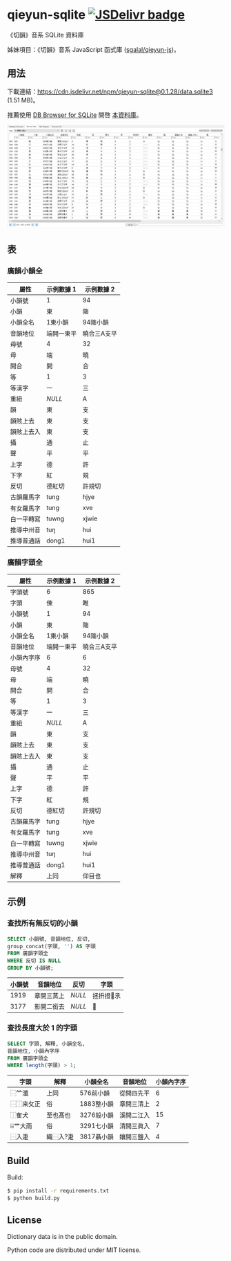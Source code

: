 # qieyun-sqlite [![JSDelivr badge](https://data.jsdelivr.com/v1/package/npm/qieyun-sqlite/badge)](https://www.jsdelivr.com/package/npm/qieyun-sqlite)

《切韻》音系 SQLite 資料庫

姊妹項目：《切韻》音系 JavaScript 函式庫 \([sgalal/qieyun-js](https://github.com/sgalal/qieyun-js)\)。

## 用法

下載連結：<https://cdn.jsdelivr.net/npm/qieyun-sqlite@0.1.28/data.sqlite3> (1.51 MB)。

推薦使用 [DB Browser for SQLite](https://sqlitebrowser.org/) 開啓 [本資料庫](https://sgalal.github.io/qieyun-sqlite/data.sqlite3)。

![Screenshot of DB Browser for SQLite showing the qieyun-sqlite database](screenshot.png)

## 表

### 廣韻小韻全

| 屬性 | 示例數據 1 | 示例數據 2 |
| -- | -- | -- |
| 小韻號 | 1 | 94 |
| 小韻 | 東 | 隓 |
| 小韻全名 | 1東小韻 | 94隓小韻 |
| 音韻地位 | 端開一東平 | 曉合三A支平 |
| 母號 | 4 | 32 |
| 母 | 端 | 曉 |
| 開合 | 開 | 合 |
| 等 | 1 | 3 |
| 等漢字 | 一 | 三 |
| 重紐 | _NULL_ | A |
| 韻 | 東 | 支 |
| 韻賅上去 | 東 | 支 |
| 韻賅上去入 | 東 | 支 |
| 攝 | 通 | 止 |
| 聲 | 平 | 平 |
| 上字 | 德 | 許 |
| 下字 | 紅 | 規 |
| 反切 | 德紅切 | 許規切 |
| 古韻羅馬字 | tung | hjye |
| 有女羅馬字 | tung | xve |
| 白一平轉寫 | tuwng | xjwie |
| 推導中州音 | tuŋ | hui |
| 推導普通話 | dong1 | hui1 |

### 廣韻字頭全

| 屬性 | 示例數據 1 | 示例數據 2 |
| -- | -- | -- |
| 字頭號 | 6 | 865 |
| 字頭 | 倲 | 睢 |
| 小韻號 | 1 | 94 |
| 小韻 | 東 | 隓 |
| 小韻全名 | 1東小韻 | 94隓小韻 |
| 音韻地位 | 端開一東平 | 曉合三A支平 |
| 小韻內字序 | 6 | 6 |
| 母號 | 4 | 32 |
| 母 | 端 | 曉 |
| 開合 | 開 | 合 |
| 等 | 1 | 3 |
| 等漢字 | 一 | 三 |
| 重紐 | _NULL_ | A |
| 韻 | 東 | 支 |
| 韻賅上去 | 東 | 支 |
| 韻賅上去入 | 東 | 支 |
| 攝 | 通 | 止 |
| 聲 | 平 | 平 |
| 上字 | 德 | 許 |
| 下字 | 紅 | 規 |
| 反切 | 德紅切 | 許規切 |
| 古韻羅馬字 | tung | hjye |
| 有女羅馬字 | tung | xve |
| 白一平轉寫 | tuwng | xjwie |
| 推導中州音 | tuŋ | hui |
| 推導普通話 | dong1 | hui1 |
| 解釋 | 上同 | 仰目也 |

## 示例

### 查找所有無反切的小韻

```sql
SELECT 小韻號, 音韻地位, 反切,
group_concat(字頭, '') AS 字頭
FROM 廣韻字頭全
WHERE 反切 IS NULL
GROUP BY 小韻號;
```

| 小韻號 | 音韻地位 | 反切 | 字頭 |
| -- | -- | -- | -- |
| 1919 | 章開三蒸上 | _NULL_ | 拯抍撜𨋬氶 |
| 3177 | 影開二銜去 | _NULL_ | 𪒠 |

### 查找長度大於 1 的字頭

```sql
SELECT 字頭, 解釋, 小韻全名,
音韻地位, 小韻內字序
FROM 廣韻字頭全
WHERE length(字頭) > 1;
```

| 字頭 | 解釋 | 小韻全名 | 音韻地位 | 小韻內字序 |
| -- | -- | -- | -- | -- |
| ⿱𥫗瀸 | 上同 | 576前小韻 | 從開四先平 | 6 |
| ⿱⿰来攵正 | 俗 | 1883整小韻 | 章開三清上 | 2 |
| ⿰隺犬 | 至也髙也 | 3276㱿小韻 | 溪開二江入 | 15 |
| ⌸艹大雨 | 俗 | 3291七小韻 | 清開三眞入 | 7 |
| ⿱入疌 | 織⿱入?疌 | 3817聶小韻 | 孃開三鹽入 | 4 |

## Build

Build:

```sh
$ pip install -r requirements.txt
$ python build.py
```

## License

Dictionary data is in the public domain.

Python code are distributed under MIT license.
